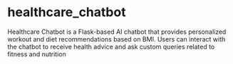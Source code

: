 # healthcare_chatbot
 Healthcare Chatbot is a Flask-based AI chatbot that provides personalized workout and diet recommendations based on BMI. Users can interact with the chatbot to receive health advice and ask custom queries related to fitness and nutrition
